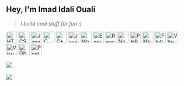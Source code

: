 ## Hey, I'm Imad Idali Ouali

> _I build cool stuff for fun :)_

<div>
   <img src="https://skillicons.dev/icons?i=html" width="30" alt="HTML">
   <img src="https://skillicons.dev/icons?i=css" width="30" alt="CSS">
   <img src="https://skillicons.dev/icons?i=js" width="30" alt="JavaScript">
   <img src="https://skillicons.dev/icons?i=c" width="30" alt="C">
   <img src="https://skillicons.dev/icons?i=cpp" width="30" alt="C++">
   <img src="https://skillicons.dev/icons?i=java" width="30" alt="Java">
   <img src="https://skillicons.dev/icons?i=mongodb" width="30" alt="MongoDB">
   <img src="https://skillicons.dev/icons?i=express" width="30" alt="Express.js">
   <img src="https://skillicons.dev/icons?i=react" width="30" alt="React.js">
   <img src="https://skillicons.dev/icons?i=nodejs" width="30" alt="Node.js">
   <img src="https://skillicons.dev/icons?i=php" width="30" alt="PHP">
   <img src="https://skillicons.dev/icons?i=mysql" width="30" alt="MySQL">
   <img src="https://skillicons.dev/icons?i=flutter" width="30" alt="Flutter">
   <img src="https://skillicons.dev/icons?i=vite" width="30" alt="Vite">
   <img src="https://skillicons.dev/icons?i=vscode" width="30" alt="Visual Studio Code">
   <img src="https://skillicons.dev/icons?i=git" width="30" alt="Git">
   <img src="https://skillicons.dev/icons?i=postman" width="30" alt="Postman">
</div>

<br/>

<div>
  <a href="https://www.linkedin.com/in/imadidaliouali/" target="_blank">
     <img src="https://img.shields.io/badge/LinkedIn-blue?style=for-the-badge&logo=linkedin"/>
  </a>
</div>

<br/>

<img src="http://github-profile-summary-cards.vercel.app/api/cards/profile-details?username=ImadIdaliouali&theme=transparent"/>
